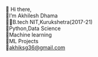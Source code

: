 👋 Hi there,                                                                      
   🤵I’m Akhilesh Dhama                                                         
   👨‍🎓B.tech NIT,Kurukshetra(2017-21)                                                                       
   👀Python,Data Science                                                                      
   🌱Machine learning                                                                                 
   💞️ML Projects                                                                                                
   📧akhiksg36@gmail.com

<!---
Akhileshdhama/Akhileshdhama is a ✨ special ✨ repository because its `README.md` (this file) appears on your GitHub profile.
You can click the Preview link to take a look at your changes.
--->
